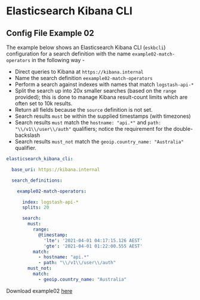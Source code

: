 # Elasticsearch Kibana CLI

## Config File Example 02
The example below shows an Elasticsearch Kibana CLI (`eskbcli`) configuration for a search definition with the
name `example02-match-operators` in the following way -
* Direct queries to Kibana at `https://kibana.internal`
* Name the search definition `eexample02-match-operators` 
* Perform a search against indexes with names that match `logstash-api-*`
* Split the search up into 20x smaller searches (based on the `range` provided); this is done to manage Kibana result-count limits which are often set to 10k results.
* Return all fields because the `source` definition is not set.
* Search results `must` be within the supplied timestamps (with timezones)
* Search results `must` match the `hostname: "api.*"` and `path: "\\/v1\\/user\\/auth"` qualifiers; notice the requirement for the double-backslash 
* Search results `must_not` match the `geoip.country_name: "Australia"` qualifier.

```yaml
elasticsearch_kibana_cli:

  base_uri: https://kibana.internal

  search_definitions:

    example02-match-operators:

      index: logstash-api-*
      splits: 20

      search:
        must:
          range:
            @timestamp:
              'lte': '2021-04-01 04:17:15.126 AEST'
              'gte': '2021-04-01 01:22:00.555 AEST'
          match:
            - hostname: "api.*"
            - path: "\\/v1\\/user\\/auth"
        must_not:
          match:
            - geoip.country_name: "Australia"
```

Download example02 [here](https://github.com/ndejong/elasticsearch_kibana_cli/raw/master/config-examples/example02.yml)

